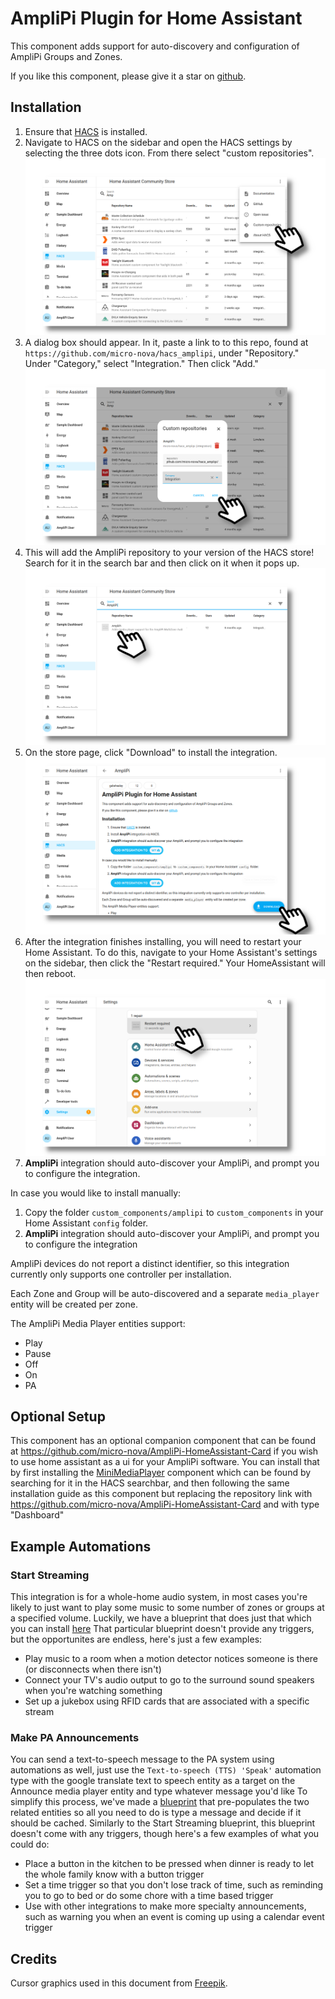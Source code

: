 # AmpliPi Plugin for Home Assistant

This component adds support for auto-discovery and configuration of
AmpliPi Groups and Zones.

If you like this component, please give it a star on [github](https://github.com/brianhealey/hacs_amplipi).

## Installation

1. Ensure that [HACS](https://hacs.xyz) is installed.
1. Navigate to HACS on the sidebar and open the HACS settings by selecting the three dots icon. From there select "custom repositories".
![Step 2](doc_img/customrepo.png)
1. A dialog box should appear. In it, paste a link to to this repo, found at `https://github.com/micro-nova/hacs_amplipi`, under "Repository." Under "Category," select "Integration." Then click "Add."
![Step 3](doc_img/add.png)
1. This will add the AmpliPi repository to your version of the HACS store! Search for it in the search bar and then click on it when it pops up.
![Step 4](doc_img/store.png)
1. On the store page, click "Download" to install the integration.
![Step 5](doc_img/download.png)
1. After the integration finishes installing, you will need to restart your Home Assistant. To do this, navigate to your Home Assistant's settings on the sidebar, then click the "Restart required." Your HomeAssistant will then reboot.
![Step 6](doc_img/restart.png)
1. **AmpliPi** integration should auto-discover your AmpliPi, and prompt you to configure the integration.


In case you would like to install manually:

1. Copy the folder `custom_components/amplipi` to `custom_components` in your Home Assistant `config` folder.
2. **AmpliPi** integration should auto-discover your AmpliPi, and prompt you to configure the integration

AmpliPi devices do not report a distinct identifier, so this integration currently only supports one controller per installation.

Each Zone and Group will be auto-discovered and a separate `media_player` entity will be created per zone.

The AmpliPi Media Player entities support:
- Play
- Pause
- Off
- On
- PA

## Optional Setup
This component has an optional companion component that can be found at https://github.com/micro-nova/AmpliPi-HomeAssistant-Card if you wish to use home assistant as a ui for your AmpliPi software. You can install that by first installing the [MiniMediaPlayer](https://github.com/kalkih/mini-media-player) component which can be found by searching for it in the HACS searchbar, and then following the same installation guide as this component but replacing the repository link with https://github.com/micro-nova/AmpliPi-HomeAssistant-Card and with type "Dashboard"

## Example Automations
<!-- Blueprint download links made with https://my.home-assistant.io/create-link/?redirect=blueprint_import -->
### Start Streaming
This integration is for a whole-home audio system, in most cases you're likely to just want to play some music to some number of zones or groups at a specified volume. Luckily, we have a blueprint that does just that which you can install [here](https://my.home-assistant.io/redirect/blueprint_import/?blueprint_url=https%3A%2F%2Fgithub.com%2Fmicro-nova%2Fhacs_amplipi%2Fblob%2Fmain%2Fcustom_components%2Famplipi%2Fblueprints%2Fstart_streaming.yaml)
That particular blueprint doesn't provide any triggers, but the opportunites are endless, here's just a few examples: 
- Play music to a room when a motion detector notices someone is there (or disconnects when there isn't)
- Connect your TV's audio output to go to the surround sound speakers when you're watching something
- Set up a jukebox using RFID cards that are associated with a specific stream

### Make PA Announcements
You can send a text-to-speech message to the PA system using automations as well, just use the `Text-to-speech (TTS) 'Speak'` automation type with the google translate text to speech entity as a target on the Announce media player entity and type whatever message you'd like
To simplify this process, we've made a [blueprint](https://my.home-assistant.io/redirect/blueprint_import/?blueprint_url=https%3A%2F%2Fgithub.com%2Fmicro-nova%2Fhacs_amplipi%2Fblob%2Fmain%2Fcustom_components%2Famplipi%2Fblueprints%2Ftts_announcement.yaml) that pre-populates the two related entities so all you need to do is type a message and decide if it should be cached. Similarly to the Start Streaming blueprint, this blueprint doesn't come with any triggers, though here's a few examples of what you could do:
- Place a button in the kitchen to be pressed when dinner is ready to let the whole family know with a button trigger
- Set a time trigger so that you don't lose track of time, such as reminding you to go to bed or do some chore with a time based trigger
- Use with other integrations to make more specialty announcements, such as warning you when an event is coming up using a calendar event trigger

## Credits

Cursor graphics used in this document from [Freepik](https://www.freepik.com/).